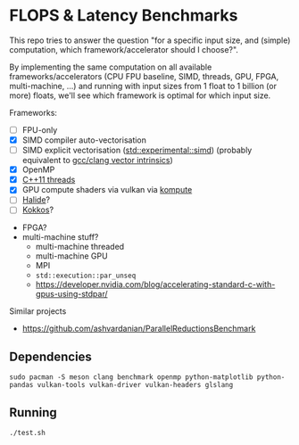 # FLOPS & Latency Benchmarks

This repo tries to answer the question "for a specific input size, and (simple) computation, which framework/accelerator should I choose?".

By implementing the same computation on all available frameworks/accelerators (CPU FPU baseline, SIMD, threads, GPU, FPGA, multi-machine, ...) and running with input sizes from 1 float to 1 billion (or more) floats, we'll see which framework is optimal for which input size.

Frameworks:
- [ ] FPU-only
- [x] SIMD compiler auto-vectorisation
- [ ] SIMD explicit vectorisation ([std::experimental::simd](https://en.cppreference.com/w/cpp/experimental/simd/simd)) (probably equivalent to [gcc/clang vector intrinsics](https://gcc.gnu.org/onlinedocs/gcc/Vector-Extensions.html))
- [x] OpenMP
- [x] [C++11 threads](https://en.cppreference.com/w/cpp/thread/thread)
- [x] GPU compute shaders via vulkan via [kompute](https://kompute.cc/)
- [ ] [Halide](https://halide-lang.org/)?
- [ ] [Kokkos](https://kokkos.github.io/kokkos-core-wiki/#)?
- FPGA?
- multi-machine stuff?
  - multi-machine threaded
  - multi-machine GPU
  - MPI
  - `std::execution::par_unseq`
  - https://developer.nvidia.com/blog/accelerating-standard-c-with-gpus-using-stdpar/

Similar projects
- https://github.com/ashvardanian/ParallelReductionsBenchmark

## Dependencies

```
sudo pacman -S meson clang benchmark openmp python-matplotlib python-pandas vulkan-tools vulkan-driver vulkan-headers glslang
```

## Running

```
./test.sh
```
